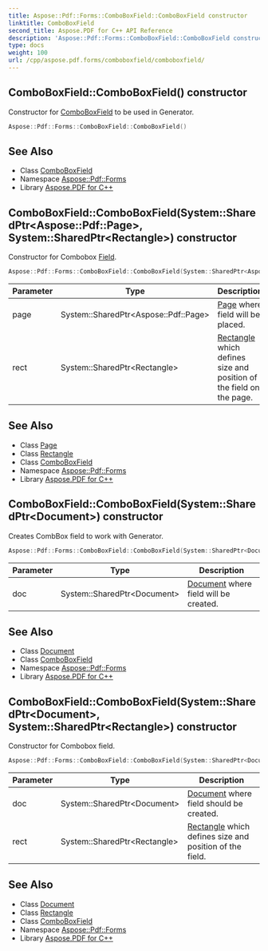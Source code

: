 ```yaml
---
title: Aspose::Pdf::Forms::ComboBoxField::ComboBoxField constructor
linktitle: ComboBoxField
second_title: Aspose.PDF for C++ API Reference
description: 'Aspose::Pdf::Forms::ComboBoxField::ComboBoxField constructor. Constructor for ComboBoxField to be used in Generator in C++.'
type: docs
weight: 100
url: /cpp/aspose.pdf.forms/comboboxfield/comboboxfield/
---
```

## ComboBoxField::ComboBoxField() constructor


Constructor for [ComboBoxField](../) to be used in Generator.

```cpp
Aspose::Pdf::Forms::ComboBoxField::ComboBoxField()
```

## See Also

* Class [ComboBoxField](../)
* Namespace [Aspose::Pdf::Forms](../../)
* Library [Aspose.PDF for C++](../../../)
## ComboBoxField::ComboBoxField(System::SharedPtr\<Aspose::Pdf::Page\>, System::SharedPtr\<Rectangle\>) constructor


Constructor for Combobox [Field](../../field/).

```cpp
Aspose::Pdf::Forms::ComboBoxField::ComboBoxField(System::SharedPtr<Aspose::Pdf::Page> page, System::SharedPtr<Rectangle> rect)
```


| Parameter | Type | Description |
| --- | --- | --- |
| page | System::SharedPtr\<Aspose::Pdf::Page\> | [Page](../../../aspose.pdf/page/) where field will be placed. |
| rect | System::SharedPtr\<Rectangle\> | [Rectangle](../../../aspose.pdf/rectangle/) which defines size and position of the field on the page. |

## See Also

* Class [Page](../../../aspose.pdf/page/)
* Class [Rectangle](../../../aspose.pdf/rectangle/)
* Class [ComboBoxField](../)
* Namespace [Aspose::Pdf::Forms](../../)
* Library [Aspose.PDF for C++](../../../)
## ComboBoxField::ComboBoxField(System::SharedPtr\<Document\>) constructor


Creates CombBox field to work with Generator.

```cpp
Aspose::Pdf::Forms::ComboBoxField::ComboBoxField(System::SharedPtr<Document> doc)
```


| Parameter | Type | Description |
| --- | --- | --- |
| doc | System::SharedPtr\<Document\> | [Document](../../../aspose.pdf/document/) where field will be created. |

## See Also

* Class [Document](../../../aspose.pdf/document/)
* Class [ComboBoxField](../)
* Namespace [Aspose::Pdf::Forms](../../)
* Library [Aspose.PDF for C++](../../../)
## ComboBoxField::ComboBoxField(System::SharedPtr\<Document\>, System::SharedPtr\<Rectangle\>) constructor


Constructor for Combobox field.

```cpp
Aspose::Pdf::Forms::ComboBoxField::ComboBoxField(System::SharedPtr<Document> doc, System::SharedPtr<Rectangle> rect)
```


| Parameter | Type | Description |
| --- | --- | --- |
| doc | System::SharedPtr\<Document\> | [Document](../../../aspose.pdf/document/) where field should be created. |
| rect | System::SharedPtr\<Rectangle\> | [Rectangle](../../../aspose.pdf/rectangle/) which defines size and position of the field. |

## See Also

* Class [Document](../../../aspose.pdf/document/)
* Class [Rectangle](../../../aspose.pdf/rectangle/)
* Class [ComboBoxField](../)
* Namespace [Aspose::Pdf::Forms](../../)
* Library [Aspose.PDF for C++](../../../)
